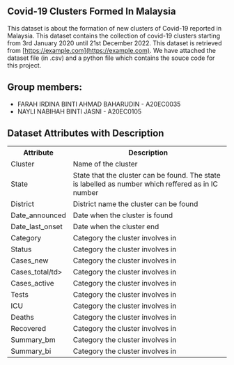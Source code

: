 ## Covid-19 Clusters Formed In Malaysia

This dataset is about the formation of new clusters of Covid-19 reported in Malaysia. This dataset contains the collection of covid-19 clusters starting from 3rd January 2020 until 21st December 2022. This dataset is retrieved from [https://example.com](https://example.com). We have attached the dataset file (in .csv) and a python file which contains the souce code for this project.


## Group members:
* FARAH IRDINA BINTI AHMAD BAHARUDIN - A20EC0035
* NAYLI NABIHAH BINTI JASNI - A20EC0105

<!DOCTYPE html>
<html>
<head>
<h2>Dataset Attributes with Description</h2>

<table>
  <tr>
    <th>Attribute</th>
    <th>Description</th>
  </tr>
  <tr>
    <td>Cluster</td>
    <td>Name of the cluster</td>
  </tr>
  <tr>
    <td>State</td>
    <td>State that the cluster can be found. The state is labelled as number which reffered as in IC number</td>
  </tr>
  <tr>
    <td>District</td>
    <td>District name the cluster can be found</td>
  </tr>
  <tr>
    <td>Date_announced</td>
    <td>Date when the cluster is found</td>
  </tr>
  <tr>
    <td>Date_last_onset</td>
    <td>Date when the cluster end</td>
  </tr>
  <tr>
    <td>Category</td>
    <td>Category the cluster involves in</td>
  </tr>
    <tr>
    <td>Status</td>
    <td>Category the cluster involves in</td>
  </tr>
    <tr>
    <td>Cases_new</td>
    <td>Category the cluster involves in</td>
  </tr>
    <tr>
    <td>Cases_total/td>
    <td>Category the cluster involves in</td>
  </tr>
    <tr>
    <td>Cases_active</td>
    <td>Category the cluster involves in</td>
  </tr>
    <tr>
    <td>Tests</td>
    <td>Category the cluster involves in</td>
  </tr>
    <tr>
    <td>ICU</td>
    <td>Category the cluster involves in</td>
  </tr>
    <tr>
    <td>Deaths</td>
    <td>Category the cluster involves in</td>
  </tr>
    <tr>
    <td>Recovered</td>
    <td>Category the cluster involves in</td>
  </tr>
    <tr>
    <td>Summary_bm</td>
    <td>Category the cluster involves in</td>
  </tr>
    <tr>
    <td>Summary_bi</td>
    <td>Category the cluster involves in</td>
  </tr>
</table>

</body>
</html>
